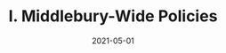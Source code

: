 ---
slug: "/pages/v-handbook_archive/handbook-2017-2018/policies-for-all-2018"
date: "2021-05-01"
title: "I. Middlebury-Wide Policies"
---